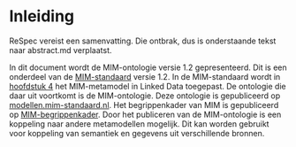 # Inleiding

ReSpec vereist een samenvatting. Die ontbrak, dus is onderstaande tekst naar abstract.md verplaatst.

In dit document wordt de MIM-ontologie versie 1.2 gepresenteerd. Dit is een onderdeel van de [MIM-standaard](https://docs.geostandaarden.nl/mim/mim/) versie 1.2. In de MIM-standaard wordt in [hoofdstuk 4](https://docs.geostandaarden.nl/mim/mim/#metamodel-in-linked-data-ld) het MIM-metamodel in Linked Data toegepast. De ontologie die daar uit voortkomt is de MIM-ontologie. Deze ontologie is gepubliceerd op [modellen.mim-standaard.nl](linkOpnemen). Het begrippenkader van MIM is gepubliceerd op [MIM-begrippenkader](https://definities.geostandaarden.nl/mim/nl/). Door het publiceren van de MIM-ontologie is een koppeling naar andere metamodellen mogelijk. Dit kan worden gebruikt voor koppeling van semantiek en gegevens uit verschillende bronnen.